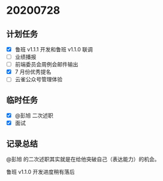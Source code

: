 # 20200728

## 计划任务

- [x] 鲁班 v1.1.1 开发和鲁班 v1.1.0 联调
- [ ] 业绩播报
- [ ] 前端委员会周例会邮件输出
- [x] 7 月份优秀提名
- [ ] 云雀公众号管理体验

## 临时任务

- [x] @彭旭 二次述职
- [x] 面试

## 记录总结

@彭旭 的二次述职其实就是在给他突破自己（表达能力）的机会。

鲁班 v1.1.0 开发进度稍有落后
